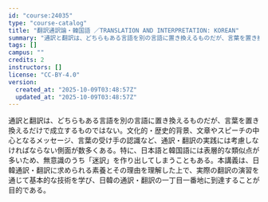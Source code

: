 ```yaml
---
id: "course:24035"
type: "course-catalog"
title: "翻訳通訳論・韓国語 ／TRANSLATION AND INTERPRETATION: KOREAN"
summary: "通訳と翻訳は、どちらもある言語を別の言語に置き換えるものだが、言葉を置き換えるだけで成立するものではない。文化的・歴史的背景、文章やスピーチの中心となるメッセージ、言葉の受け手の認識など、通訳・翻訳の実践には考慮しなければならない側面が数多…"
tags: []
campus: ""
credits: 2
instructors: []
license: "CC-BY-4.0"
version:
  created_at: "2025-10-09T03:48:57Z"
  updated_at: "2025-10-09T03:48:57Z"
---
```

通訳と翻訳は、どちらもある言語を別の言語に置き換えるものだが、言葉を置き換えるだけで成立するものではない。文化的・歴史的背景、文章やスピーチの中心となるメッセージ、言葉の受け手の認識など、通訳・翻訳の実践には考慮しなければならない側面が数多くある。特に、日本語と韓国語には表層的な類似点が多いため、無意識のうち「迷訳」を作り出してしまうこともある。本講義は、日韓通訳・翻訳に求められる素養とその理由を理解した上で、実際の翻訳の演習を通じて基本的な技術を学び、日韓の通訳・翻訳の一丁目一番地に到達することが目的である。
